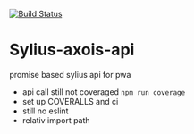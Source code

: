 [![Build Status](https://travis-ci.org/sdleiw/sylius-axios-api.svg?branch=master)](https://travis-ci.org/sdleiw/sylius-axios-api)

Sylius-axois-api
====

promise based sylius api for pwa

- api call still not coveraged `npm run coverage`
- set up COVERALLS and ci
- still no eslint
- relativ import path
